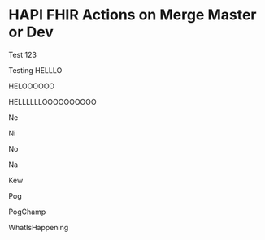 # HAPI FHIR Actions on Merge Master or Dev

Test 123

Testing HELLLO

HELOOOOOO


HELLLLLLOOOOOOOOOO

Ne

Ni

No

Na

Kew

Pog

PogChamp

WhatIsHappening